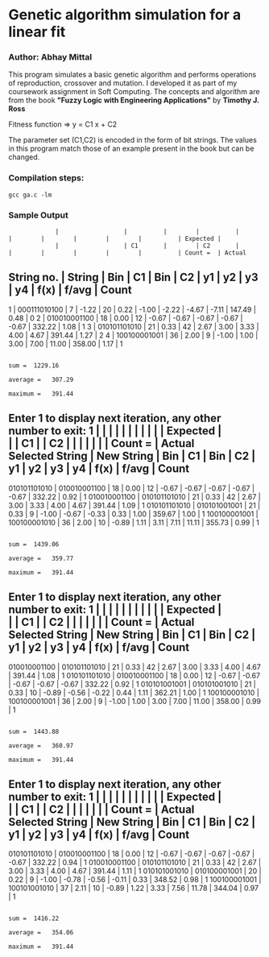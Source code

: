 # Genetic algorithm simulation for a linear fit
### Author: Abhay Mittal

This program simulates a basic genetic algorithm and performs operations of reproduction, crossover and mutation. I developed it as part of my coursework assignment in Soft Computing.
 The concepts and algorithm are from the book __"Fuzzy Logic with Engineering Applications"__ by __Timothy J. Ross__


 Fitness function => y = C1 x + C2


 The parameter set (C1,C2) is encoded in the form of bit strings.
 The values in this program match those of an example present in the book but can be changed.

### Compilation steps:
`gcc ga.c -lm`

### Sample Output
                 |                  |          |        |          |        |        |        |        |        |          | Expected |         
                 |                  | C1       |        | C2       |        |        |        |        |        |          | Count =  | Actual  
String no.       | String           | Bin      | C1     | Bin      | C2     | y1     | y2     | y3     | y4     | f(x)     | f/avg    | Count   
----------------------------------------------------------------------------------------------------------------------------------------------
1                | 000111010100     |        7 |  -1.22 |       20 |   0.22 |  -1.00 |  -2.22 |  -4.67 |  -7.11 |   147.49 |     0.48 |    0
2                | 010010001100     |       18 |   0.00 |       12 |  -0.67 |  -0.67 |  -0.67 |  -0.67 |  -0.67 |   332.22 |     1.08 |    1
3                | 010101101010     |       21 |   0.33 |       42 |   2.67 |   3.00 |   3.33 |   4.00 |   4.67 |   391.44 |     1.27 |    2
4                | 100100001001     |       36 |   2.00 |        9 |  -1.00 |   1.00 |   3.00 |   7.00 |  11.00 |   358.00 |     1.17 |    1

                                                                                                            sum =  1229.16
                                                                                                        average =   307.29
                                                                                                        maximum =   391.44

Enter 1 to display next iteration, any other number to exit: 1
                 |                  |          |        |          |        |        |        |        |        |          | Expected |         
                 |                  | C1       |        | C2       |        |        |        |        |        |          | Count =  | Actual  
Selected String  | New String       | Bin      | C1     | Bin      | C2     | y1     | y2     | y3     | y4     | f(x)     | f/avg    | Count   
----------------------------------------------------------------------------------------------------------------------------------------------
010101101010     | 010010001100     |       18 |   0.00 |       12 |  -0.67 |  -0.67 |  -0.67 |  -0.67 |  -0.67 |   332.22 |     0.92 |    1
010010001100     | 010101101010     |       21 |   0.33 |       42 |   2.67 |   3.00 |   3.33 |   4.00 |   4.67 |   391.44 |     1.09 |    1
010101101010     | 010101001001     |       21 |   0.33 |        9 |  -1.00 |  -0.67 |  -0.33 |   0.33 |   1.00 |   359.67 |     1.00 |    1
100100001001     | 100100001010     |       36 |   2.00 |       10 |  -0.89 |   1.11 |   3.11 |   7.11 |  11.11 |   355.73 |     0.99 |    1

                                                                                                            sum =  1439.06
                                                                                                        average =   359.77
                                                                                                        maximum =   391.44

Enter 1 to display next iteration, any other number to exit: 1
                 |                  |          |        |          |        |        |        |        |        |          | Expected |         
                 |                  | C1       |        | C2       |        |        |        |        |        |          | Count =  | Actual  
Selected String  | New String       | Bin      | C1     | Bin      | C2     | y1     | y2     | y3     | y4     | f(x)     | f/avg    | Count   
----------------------------------------------------------------------------------------------------------------------------------------------
010010001100     | 010101101010     |       21 |   0.33 |       42 |   2.67 |   3.00 |   3.33 |   4.00 |   4.67 |   391.44 |     1.08 |    1
010101101010     | 010010001100     |       18 |   0.00 |       12 |  -0.67 |  -0.67 |  -0.67 |  -0.67 |  -0.67 |   332.22 |     0.92 |    1
010101001001     | 010101001010     |       21 |   0.33 |       10 |  -0.89 |  -0.56 |  -0.22 |   0.44 |   1.11 |   362.21 |     1.00 |    1
100100001010     | 100100001001     |       36 |   2.00 |        9 |  -1.00 |   1.00 |   3.00 |   7.00 |  11.00 |   358.00 |     0.99 |    1

                                                                                                            sum =  1443.88
                                                                                                        average =   360.97
                                                                                                        maximum =   391.44

Enter 1 to display next iteration, any other number to exit: 1
                 |                  |          |        |          |        |        |        |        |        |          | Expected |         
                 |                  | C1       |        | C2       |        |        |        |        |        |          | Count =  | Actual  
Selected String  | New String       | Bin      | C1     | Bin      | C2     | y1     | y2     | y3     | y4     | f(x)     | f/avg    | Count   
----------------------------------------------------------------------------------------------------------------------------------------------
010101101010     | 010010001100     |       18 |   0.00 |       12 |  -0.67 |  -0.67 |  -0.67 |  -0.67 |  -0.67 |   332.22 |     0.94 |    1
010010001100     | 010101101010     |       21 |   0.33 |       42 |   2.67 |   3.00 |   3.33 |   4.00 |   4.67 |   391.44 |     1.11 |    1
010101001010     | 010100001001     |       20 |   0.22 |        9 |  -1.00 |  -0.78 |  -0.56 |  -0.11 |   0.33 |   348.52 |     0.98 |    1
100100001001     | 100101001010     |       37 |   2.11 |       10 |  -0.89 |   1.22 |   3.33 |   7.56 |  11.78 |   344.04 |     0.97 |    1

                                                                                                            sum =  1416.22
                                                                                                        average =   354.06
                                                                                                        maximum =   391.44

